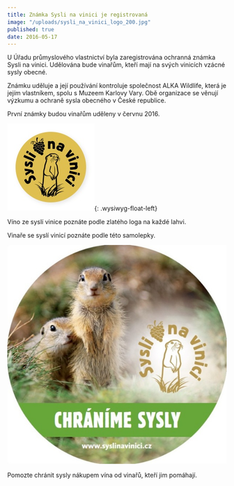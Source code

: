 ```yaml
---
title: Známka Sysli na vinici je registrovaná
image: "/uploads/sysli_na_vinici_logo_200.jpg"
published: true
date: 2016-05-17
---
```

U Úřadu průmyslového vlastnictví byla zaregistrována ochranná známka
Sysli na vinici. Udělována bude vinařům, kteří mají na svých vinicích
vzácné sysly obecné.

Známku uděluje a její používání kontroluje společnost ALKA Wildlife,
která je jejím vlastníkem, spolu s Muzeem Karlovy Vary. Obě organizace
se věnují výzkumu a ochraně sysla obecného v České republice.

První známky budou vinařům uděleny v červnu 2016.

![](/uploads/logo_Syslinavinici_zc_m.jpg){: .wysiwyg-float-left}

Víno ze syslí vinice poznáte podle zlatého loga na každé lahvi.

Vinaře se syslí vinicí poznáte podle této samolepky.

![](/uploads/samolepka_Syslinavinici.jpg)

Pomozte chránit sysly nákupem vína od vinařů, kteří jim pomáhají.
